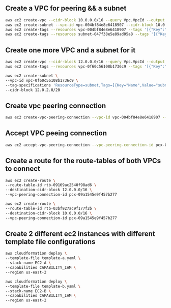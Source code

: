 ## Create a VPC for peering && a subnet
```sh
aws ec2 create-vpc --cidr-block 10.0.0.0/16 --query Vpc.VpcId --output text
aws ec2 create-subnet --vpc-id vpc-004bf84e8e6418907 --cidr-block 10.0.2.0/20
aws ec2 create-tags --resources vpc-004bf84e8e6418907 --tags '[{"Key":"Name","Value":"vpc-alpha"}]'
aws ec2 create-tags --resources subnet-047f38e5e89ad05a8 --tags '[{"Key":"Name","Value":"subnet-alpha"}]'
```

## Create one more VPC and a subnet for it
```sh
aws ec2 create-vpc --cidr-block 12.0.0.0/16 --query Vpc.VpcId --output text
aws ec2 create-tags --resources vpc-0f60c56108b1736c9 --tags '[{"Key":"Name","Value":"vpc-beta"}]'

aws ec2 create-subnet \
--vpc-id vpc-0f60c56108b1736c9 \
--tag-specifications 'ResourceType=subnet,Tags=[{Key="Name",Value="subnet-beta"}]' \
--cidr-block 12.0.2.0/20
```

## Create vpc peering connection
```sh
aws ec2 create-vpc-peering-connection --vpc-id vpc-004bf84e8e6418907 --peer-vpc-id vpc-0f60c56108b1736c9
```

## Accept VPC peeing connection
```sh
aws ec2 accept-vpc-peering-connection --vpc-peering-connection-id pcx-09a1545e9f457b277
```

## Create a route for the route-tables of both VPCs to connect
```sh
aws ec2 create-route \
--route-table-id rtb-09169ac2540f98ad6 \
--destination-cidr-block 12.0.0.0/16 \
--vpc-peering-connection-id pcx-09a1545e9f457b277
```
```sh
aws ec2 create-route \
--route-table-id rtb-03bf927ac9f177f2b \
--destination-cidr-block 10.0.0.0/16 \
--vpc-peering-connection-id pcx-09a1545e9f457b277
```

## Create 2 different ec2 instances with different template file configurations
```sh
aws cloudformation deploy \
--template-file template-a.yaml \
--stack-name EC2-A \
--capabilities CAPABILITY_IAM \
--region us-east-2
```
```sh
aws cloudformation deploy \
--template-file template-b.yaml \
--stack-name EC2-B \
--capabilities CAPABILITY_IAM \
--region us-east-2
```